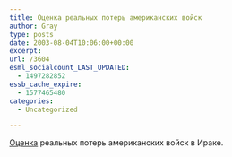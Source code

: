 ```yaml
---
title: Оценка реальных потерь американских войск
author: Gray
type: posts
date: 2003-08-04T10:06:00+00:00
excerpt:
url: /3604
esml_socialcount_LAST_UPDATED:
  - 1497282852
essb_cache_expire:
  - 1577465480
categories:
  - Uncategorized

---
```








<a href="http://inopressa.ru/details.html?id=13858" target="_blank">Оценка</a> реальных потерь американских войск в Ираке.